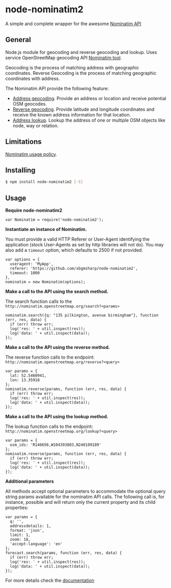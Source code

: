 node-nominatim2
===============

A simple and complete wrapper for the awesome [Nominatim API](http://wiki.openstreetmap.org/wiki/Nominatim)

General
--------
Node.js module for geocoding and reverse geocoding and lookup.
Uses service OpenStreetMap geocoding API [Nominatim tool](http://wiki.openstreetmap.org/wiki/Nominatim).

Geocoding is the process of matching address with geographic coordinates.
Reverse Geocoding is the process of matching geographic coordinates with address.

The Nominatim API provide the following feature:
* [Address geocoding](http://wiki.openstreetmap.org/wiki/Nominatim#Search).
Provide an address or location and receive potential OSM geocodes.
* [Reverse geocoding](http://wiki.openstreetmap.org/wiki/Nominatim#ReverseSearch).
Provide latitude and longitude coordinates and receive the known address information for that location.
* [Address lookup](http://wiki.openstreetmap.org/wiki/Nominatim#Address_lookup).
Lookup the address of one or multiple OSM objects like node, way or relation.

Limitations
-----------
[Nominatim usage policy](http://wiki.openstreetmap.org/wiki/Nominatim_usage_policy).

Installing
----------
```bash
$ npm install node-nominatim2 [-S]
```

Usage
-----

**Require node-nominatim2**

```
var Nominatim = require('node-nominatim2');
```

**Instantiate an instance of Nominatim.**

You must provide a valid HTTP Referer or User-Agent identifying the application (stock User-Agents as set by http libraries will not do). You may also add a `timeout` option, which defaults to 2500 if not provided.

```
var options = {
  useragent: 'MyApp',
  referer: 'https://github.com/xbgmsharp/node-nominatim2',
  timeout: 1000
},
nominatim = new Nominatim(options);
```

**Make a call to the API using the search method.**

  The search function calls to the ``http://nominatim.openstreetmap.org/search?<params>``

```
nominatim.search({q: "135 pilkington, avenue birmingham"}, function (err, res, data) {
  if (err) throw err;
  log('res: ' + util.inspect(res));
  log('data: ' + util.inspect(data));
});
```

**Make a call to the API using the reverse method.**

  The reverse function calls to the endpoint: ``http://nominatim.openstreetmap.org/reverse?<query>``

```
var params = {
  lat: 52.5460941,
  lon: 13.35918
};
nominatim.reverse(params, function (err, res, data) {
  if (err) throw err;
  log('res: ' + util.inspect(res));
  log('data: ' + util.inspect(data));
});
```

**Make a call to the API using the lookup method.**

  The lookup function calls to the endpoint: ``http://nominatim.openstreetmap.org/lookup?<query>``

```
var params = {
  osm_ids: 'R146656,W104393803,N240109189'
};
nominatim.reverse(params, function (err, res, data) {
  if (err) throw err;
  log('res: ' + util.inspect(res));
  log('data: ' + util.inspect(data));
});
```

**Additional parameters**

All methods accept optional parameters to accommodate the optional query string params available for the nominatim API calls. The following call is, for instance, possible and will return only the current property and its child properties:

```
var params = {
  q: '',
  addressdetails: 1,
  format: 'json',
  limit: 1,
  zoom: 18,
  'accept-language': 'en'
};
forecast.search(params, function (err, res, data) {
  if (err) throw err;
  log('res: ' + util.inspect(res));
  log('data: ' + util.inspect(data));
});
```


For more details check the [documentation](https://github.com/xbgmsharp/node-nominatim2/blob/master/docs/docs.md)

